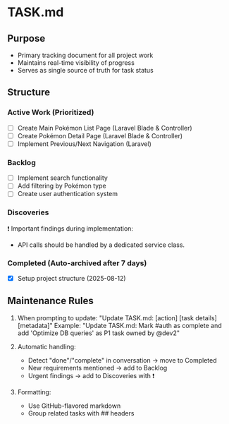 # TASK.md

## Purpose
- Primary tracking document for all project work
- Maintains real-time visibility of progress
- Serves as single source of truth for task status

## Structure
### Active Work (Prioritized)
- [ ] Create Main Pokémon List Page (Laravel Blade & Controller)
- [ ] Create Pokémon Detail Page (Laravel Blade & Controller)
- [ ] Implement Previous/Next Navigation (Laravel)

### Backlog
- [ ] Implement search functionality
- [ ] Add filtering by Pokémon type
- [ ] Create user authentication system

### Discoveries
❗ Important findings during implementation:
- API calls should be handled by a dedicated service class.

### Completed (Auto-archived after 7 days)
- [x] Setup project structure (2025-08-12)

## Maintenance Rules
1. When prompting to update:
   "Update TASK.md: [action] [task details] [metadata]"
   Example: 
   "Update TASK.md: Mark #auth as complete and add 'Optimize DB queries' as P1 task owned by @dev2"

2. Automatic handling:
   - Detect "done"/"complete" in conversation → move to Completed
   - New requirements mentioned → add to Backlog
   - Urgent findings → add to Discoveries with ❗

3. Formatting:
   - Use GitHub-flavored markdown
   - Group related tasks with ## headers